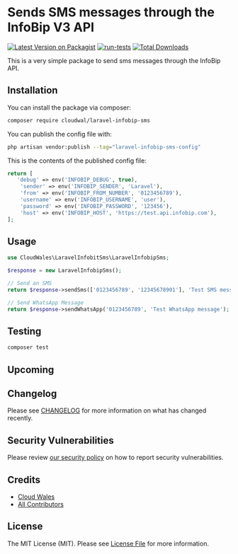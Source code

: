 # Sends SMS messages through the InfoBip V3 API

[![Latest Version on Packagist](https://img.shields.io/packagist/v/cloudwal/laravel-infobip-sms.svg?style=flat-square)](https://packagist.org/packages/cloudwal/laravel-infobip-sms)
[![run-tests](https://github.com/cloudwales/laravel-infobit-sms/actions/workflows/run-tests.yml/badge.svg?branch=main)](https://github.com/cloudwales/laravel-infobip-sms/actions/workflows/run-tests.yml)
[![Total Downloads](https://img.shields.io/packagist/dt/cloudwal/laravel-infobip-sms.svg?style=flat-square)](https://packagist.org/packages/cloudwal/laravel-infobip-sms)

This is a very simple package to send sms messages through the InfoBip API.

## Installation

You can install the package via composer:

```bash
composer require cloudwal/laravel-infobip-sms
```

You can publish the config file with:

```bash
php artisan vendor:publish --tag="laravel-infobip-sms-config"
```

This is the contents of the published config file:

```php
return [
   'debug' => env('INFOBIP_DEBUG', true),
    'sender' => env('INFOBIP_SENDER', 'Laravel'),
    'from' => env('INFOBIP_FROM_NUMBER', '0123456789'),
    'username' => env('INFOBIP_USERNAME', 'user'),
    'password' => env('INFOBIP_PASSWORD', '123456'),
    'host' => env('INFOBIP_HOST', 'https://test.api.infobip.com'),
];
```

## Usage

```php
use CloudWales\LaravelInfobitSms\LaravelInfobipSms;

$response = new LaravelInfobipSms();

// Send an SMS
return $response->sendSms(['0123456789', '12345678901'], 'Test SMS message');

// Send WhatsApp Message
return $response->sendWhatsApp('0123456789', 'Test WhatsApp message');

```

## Testing

```bash
composer test
```

## Upcoming


## Changelog

Please see [CHANGELOG](CHANGELOG.md) for more information on what has changed recently.


## Security Vulnerabilities

Please review [our security policy](../../security/policy) on how to report security vulnerabilities.

## Credits

- [Cloud Wales](https://www.cloud-wales.co.uk)
- [All Contributors](../../contributors)

## License

The MIT License (MIT). Please see [License File](LICENSE.md) for more information.
